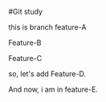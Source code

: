 #Git study

this is branch feature-A

Feature-B

Feature-C

so, let's add Feature-D.



And now, i am in feature-E.
